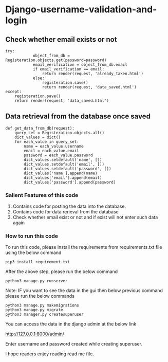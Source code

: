 # Django-username-validation-and-login  

## Check whether email exists or not  
```
try:
			object_from_db = Registeration.objects.get(password=password)
			email_verification = object_from_db.email
			if email_verification == email:
				return render(request, 'already_taken.html')
			else:
				registeration.save()
				return render(request, 'data_saved.html')		
except:
    registeration.save()
    return render(request, 'data_saved.html')  
```

## Data retrieval from the database once saved  
```
def get_data_from_db(request):
	query_set = Registeration.objects.all()
	dict_values = dict()
	for each_value in query_set:
		name = each_value.username
		email = each_value.email
		password = each_value.password
		dict_values.setdefault('name', [])
		dict_values.setdefault('email', [])
		dict_values.setdefault('password', [])
		dict_values['name'].append(name)
		dict_values['email'].append(email)
		dict_values['password'].append(password)
```


### Salient Features of this code  
<ol>
  <li> Contains code for posting the data into the database. </li>
  <li> Contains code for data rerieval from the database </li>
  <li> Check whether email exist or not and if exist will not enter such data again</li>
</ol>
  
### How to run this code  
To run this code, please install the requirements from requirements.txt file using the below command 
```
pip3 install requirement.txt
``` 

After the above step, please run the below command 
```
python3 manage.py runserver
```

Note: IF you want to see the data in the gui then below previous command please run the below commands

```
python3 manage.py makemigrations  
python3 manage.py migrate  
python3 manager.py createsuperuser
```  

You can access the data in the django admin at the below link  

http://127.0.0.1:8000/admin/  

Enter username and password created while creating superuser.  

I hope readers enjoy reading read me file.  



